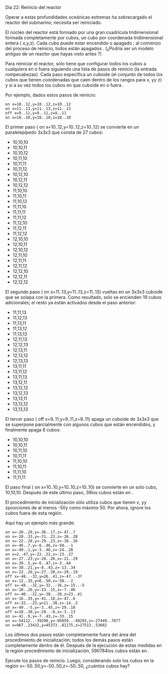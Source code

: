 ﻿Día 22: Reinicio del reactor 

Operar a estas profundidades oceánicas extremas ha sobrecargado el reactor del submarino; necesita ser reiniciado.

El núcleo del reactor está formado por una gran cuadrícula tridimensional formada completamente por cubos, un cubo por coordenada tridimensional entera ( x,y,z). Cada cubo puede estar encendido o apagado ; al comienzo del proceso de reinicio, todos están apagados . (¿Podría ser un modelo antiguo de un reactor que hayas visto antes ?)

Para reiniciar el reactor, sólo tiene que configurar todos los cubos a cualquiera en o fuera siguiendo una lista de pasos de reinicio (la entrada rompecabezas). Cada paso especifica un cuboide (el conjunto de todos los cubos que tienen coordenadas que caen dentro de los rangos para x, yy z) y si a su vez todos los cubos en que cuboide en o fuera .

Por ejemplo, dados estos pasos de reinicio:
```
on x=10..12,y=10..12,z=10..12
on x=11..13,y=11..13,z=11..13
off x=9..11,y=9..11,z=9..11
on x=10..10,y=10..10,z=10..10
```
El primer paso ( on x=10..12,y=10..12,z=10..12) se convierte en un paralelepípedo 3x3x3 que consta de 27 cubos:

- 10,10,10
- 10,10,11
- 10,10,12
- 10,11,10
- 10,11,11
- 10,11,12
- 10,12,10
- 10,12,11
- 10,12,12
- 11,10,10
- 11,10,11
- 11,10,12
- 11,11,10
- 11,11,11
- 11,11,12
- 11,12,10
- 11,12,11
- 11,12,12
- 12,10,10
- 12,10,11
- 12,10,12
- 12,11,10
- 12,11,11
- 12,11,12
- 12,12,10
- 12,12,11
- 12,12,12

El segundo paso ( on x=11..13,y=11..13,z=11..13) vueltas en un 3x3x3 cuboide que se solapa con la primera. Como resultado, solo se encienden 19 cubos adicionales; el resto ya están activados desde el paso anterior:

- 11,11,13
- 11,12,13
- 11,13,11
- 11,13,12
- 11,13,13
- 12,11,13
- 12,12,13
- 12,13,11
- 12,13,12
- 12,13,13
- 13,11,11
- 13,11,12
- 13,11,13
- 13,12,11
- 13,12,12
- 13,12,13
- 13,13,11
- 13,13,12
- 13,13,13

El tercer paso ( off x=9..11,y=9..11,z=9..11) apaga un cuboide de 3x3x3 que se superpone parcialmente con algunos cubos que están encendidos, y finalmente apaga 8 cubos:

- 10,10,10
- 10,10,11
- 10,11,10
- 10,11,11
- 11,10,10
- 11,10,11
- 11,11,10
- 11,11,11

El paso final ( on x=10..10,y=10..10,z=10..10) se convierte en un solo cubo, 10,10,10. Después de este último paso, 39los cubos están en .

El procedimiento de inicialización sólo utiliza cubos que tienen x, yy zposiciones de al menos -50y como máximo 50. Por ahora, ignore los cubos fuera de esta región.

Aquí hay un ejemplo más grande:
```
on x=-20..26,y=-36..17,z=-47..7
on x=-20..33,y=-21..23,z=-26..28
on x=-22..28,y=-29..23,z=-38..16
on x=-46..7,y=-6..46,z=-50..-1
on x=-49..1,y=-3..46,z=-24..28
on x=2..47,y=-22..22,z=-23..27
on x=-27..23,y=-28..26,z=-21..29
on x=-39..5,y=-6..47,z=-3..44
on x=-30..21,y=-8..43,z=-13..34
on x=-22..26,y=-27..20,z=-29..19
off x=-48..-32,y=26..41,z=-47..-37
on x=-12..35,y=6..50,z=-50..-2
off x=-48..-32,y=-32..-16,z=-15..-5
on x=-18..26,y=-33..15,z=-7..46
off x=-40..-22,y=-38..-28,z=23..41
on x=-16..35,y=-41..10,z=-47..6
off x=-32..-23,y=11..30,z=-14..3
on x=-49..-5,y=-3..45,z=-29..18
off x=18..30,y=-20..-8,z=-3..13
on x=-41..9,y=-7..43,z=-33..15
on x=-54112..-39298,y=-85059..-49293,z=-27449..7877
on x=967..23432,y=45373..81175,z=27513..53682
```

Los últimos dos pasos están completamente fuera del área del procedimiento de inicialización; todos los demás pasos están completamente dentro de él. Después de la ejecución de estas medidas en la región procedimiento de inicialización, 590784los cubos están en .

Ejecute los pasos de reinicio. Luego, considerando solo los cubos en la región x=-50..50,y=-50..50,z=-50..50, ¿cuántos cubos hay?